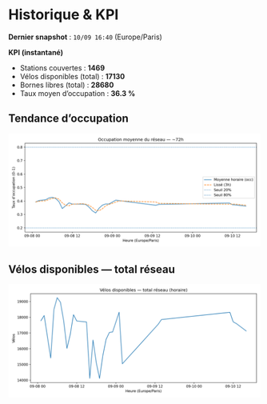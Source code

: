 # Historique & KPI

**Dernier snapshot** : `10/09 16:40` (Europe/Paris)

**KPI (instantané)**

- Stations couvertes : **1469**
- Vélos disponibles (total) : **17130**
- Bornes libres (total) : **28680**
- Taux moyen d’occupation : **36.3 %**

## Tendance d’occupation

![Mean occupancy](assets/figs/occupancy_last72h.png)

## Vélos disponibles — total réseau

![Bikes total](assets/figs/bikes_total_last72h.png)

